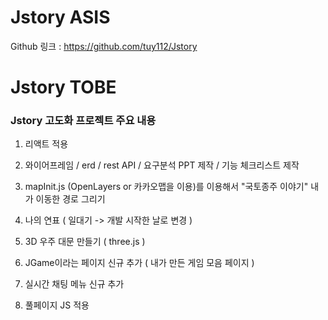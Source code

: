 # Jstory ASIS

Github 링크 : https://github.com/tuy112/Jstory

# Jstory TOBE

### Jstory 고도화 프로젝트 주요 내용

1. 리액트 적용

2. 와이어프레임 / erd / rest API / 요구분석 PPT 제작 / 기능 체크리스트 제작

3. mapInit.js (OpenLayers or 카카오맵을 이용)를 이용해서 "국토종주 이야기" 내가 이동한 경로 그리기

4. 나의 연표 ( 일대기 -> 개발 시작한 날로 변경 )

5. 3D 우주 대문 만들기 ( three.js )

6. JGame이라는 페이지 신규 추가 ( 내가 만든 게임 모음 페이지 )

7. 실시간 채팅 메뉴 신규 추가

8. 풀페이지 JS 적용